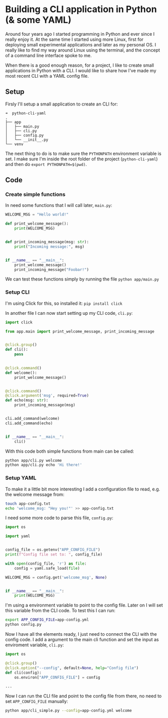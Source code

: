 # Building a CLI application in Python (& some YAML)

Around four years ago I started programming in Python and ever since I really enjoy it. At the same time I started using more Linux, first for deploying small experimental applications and later as my personal OS. I really like to find my way around Linux using the terminal, and the concept of a command line interface spoke to me.

When there is a good enough reason, for a project, I like to create small applications in Python with a CLI. I would like to share how I've made my most recent CLI with a YAML config file.

## Setup

Firsly I'll setup a small application to create an CLI for:
```
➜  python-cli-yaml
.
├── app
│   ├── main.py
│   ├── cli.py
│   ├── config.py
│   └── __init__.py
└── venv
```

The next thing to do is to make sure the `PYTHONPATH` environment variable is set. I make sure I'm inside the root folder of the project (`python-cli-yaml`) and then do `export PYTHONPATH=$(pwd)`.

## Code
### Create simple functions

In need some functions that I will call later, `main.py`:
```python
WELCOME_MSG = "Hello world!"

def print_welcome_message():
    print(WELCOME_MSG)


def print_incoming_message(msg: str):
    print("Incoming message:", msg)


if __name__ == "__main__":
    print_welcome_message()
    print_incoming_message("Foobar!")
```
We can test these functions simply by running the file `python app/main.py`


### Setup CLI

I'm using Click for this, so installed it: `pip install click`

In another file I can now start setting up my CLI code, `cli.py`:
```python
import click

from app.main import print_welcome_message, print_incoming_message


@click.group()
def cli():
    pass
        

@click.command()
def welcome():
    print_welcome_message()


@click.command()
@click.argument('msg', required=True)
def echo(msg: str):
    print_incoming_message(msg)


cli.add_command(welcome)
cli.add_command(echo)


if __name__ == "__main__":
    cli()
```
With this code both simple functions from main can be called:
```bash
python app/cli.py welcome
python app/cli.py echo 'Hi there!'
```

### Setup YAML

To make it a little bit more interesting I add a configuration file to read, e.g. the welcome message from:
```bash
touch app-config.txt
echo 'welcome_msg: "Hey you!"' >> app-config.txt 
```

I need some more code to parse this file, `config.py`:
```python
import os

import yaml


config_file = os.getenv("APP_CONFIG_FILE")
print(f"Config file set to: ", config_file)

with open(config_file, 'r') as file:
    config = yaml.safe_load(file)

WELCOME_MSG = config.get('welcome_msg', None)


if __name__ == "__main__":
    print(WELCOME_MSG)
```
I'm using a environment variable to point to the config file. Later on I will set this variable from the CLI code. To test this I can run:
```bash
export APP_CONFIG_FILE=app-config.yml
python config.py
```

Now I have all the elements ready, I just need to connect the CLI with the config code.
I add a argument to the main cli function and set the input as enviroment variable, `cli.py`:
```python
import os

@click.group()
@click.option("--config", default=None, help="Config file")
def cli(config):
    os.environ["APP_CONFIG_FILE"] = config

...
```

Now I can run the CLI file and point to the config file from there, no need to set `APP_CONFIG_FILE` manually:
```bash
python app/cli_simple.py --config=app-config.yml welcome
```

